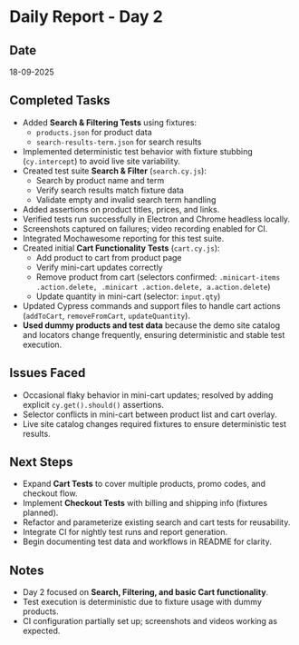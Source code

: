 # Daily Report - Day 2

## Date
18-09-2025

## Completed Tasks
- Added **Search & Filtering Tests** using fixtures:
  - `products.json` for product data
  - `search-results-term.json` for search results
- Implemented deterministic test behavior with fixture stubbing (`cy.intercept`) to avoid live site variability.
- Created test suite **Search & Filter** (`search.cy.js`):
  - Search by product name and term
  - Verify search results match fixture data
  - Validate empty and invalid search term handling
- Added assertions on product titles, prices, and links.
- Verified tests run successfully in Electron and Chrome headless locally.
- Screenshots captured on failures; video recording enabled for CI.
- Integrated Mochawesome reporting for this test suite.
- Created initial **Cart Functionality Tests** (`cart.cy.js`):
  - Add product to cart from product page
  - Verify mini-cart updates correctly
  - Remove product from cart (selectors confirmed: `.minicart-items .action.delete, .minicart .action.delete, a.action.delete`)
  - Update quantity in mini-cart (selector: `input.qty`)
- Updated Cypress commands and support files to handle cart actions (`addToCart`, `removeFromCart`, `updateQuantity`).
- **Used dummy products and test data** because the demo site catalog and locators change frequently, ensuring deterministic and stable test execution.

## Issues Faced
- Occasional flaky behavior in mini-cart updates; resolved by adding explicit `cy.get().should()` assertions.
- Selector conflicts in mini-cart between product list and cart overlay.
- Live site catalog changes required fixtures to ensure deterministic test results.

## Next Steps
- Expand **Cart Tests** to cover multiple products, promo codes, and checkout flow.
- Implement **Checkout Tests** with billing and shipping info (fixtures planned).
- Refactor and parameterize existing search and cart tests for reusability.
- Integrate CI for nightly test runs and report generation.
- Begin documenting test data and workflows in README for clarity.

## Notes
- Day 2 focused on **Search, Filtering, and basic Cart functionality**.
- Test execution is deterministic due to fixture usage with dummy products.
- CI configuration partially set up; screenshots and videos working as expected.
